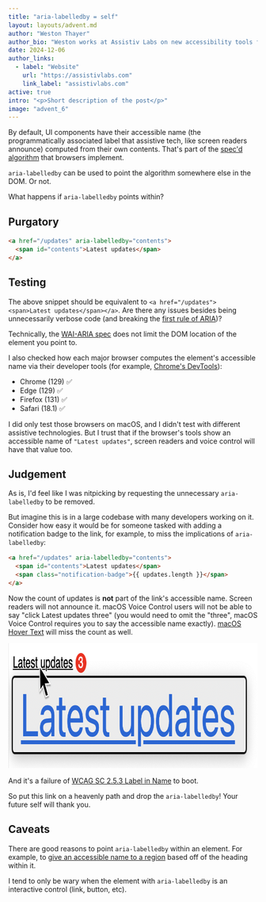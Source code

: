 ```yaml
---
title: "aria-labelledby = self"
layout: layouts/advent.md
author: "Weston Thayer"
author_bio: "Weston works at Assistiv Labs on new accessibility tools for software teams large and small."
date: 2024-12-06
author_links:
  - label: "Website"
    url: "https://assistivlabs.com"
    link_label: "assistivlabs.com"
active: true
intro: "<p>Short description of the post</p>"
image: "advent_6"
---
```


By default, UI components have their accessible name (the programmatically associated label that assistive tech, like screen readers announce) computed from their own contents. That's part of the [spec'd algorithm](https://www.w3.org/TR/accname-1.1/) that browsers implement.

<!-- MM: A simple example + caption whould be great here. Something like:
<figure class="u-mb">

  ```html
  <a href="/updates">
    Latest updates
  </a>
  ```

  <figcaption>A link with the accessible name "Latest updates"</figcaption>
</figure> -->

`aria-labelledby` can be used to point the algorithm somewhere else in the DOM. Or not.

What happens if `aria-labelledby` points within?

## Purgatory

```html
<a href="/updates" aria-labelledby="contents">
  <span id="contents">Latest updates</span>
</a>
```

## Testing

The above snippet should be equivalent to `<a href="/updates"><span>Latest updates</span></a>`. Are there any issues besides being unnecessarily verbose code (and breaking the [first rule of ARIA](https://www.w3.org/TR/using-aria/#rule1))?

Technically, the [WAI-ARIA spec](https://www.w3.org/TR/wai-aria/#aria-labelledby) does not limit the DOM location of the element you point to.

I also checked how each major browser computes the element's accessible name via their developer tools (for example, [Chrome's DevTools](https://developer.chrome.com/docs/devtools/accessibility/reference#computed)):

- Chrome (129) ✅
- Edge (129) ✅
- Firefox (131) ✅
- Safari (18.1) ✅

I did only test those browsers on macOS, and I didn't test with different assistive technologies. But I trust that if the browser's tools show an accessible name of `"Latest updates"`, screen readers and voice control will have that value too.

## Judgement

As is, I'd feel like I was nitpicking by requesting the unnecessary `aria-labelledby` to be removed.

But imagine this is in a large codebase with many developers working on it. Consider how easy it would be for someone tasked with adding a notification badge to the link, for example, to miss the implications of `aria-labelledby`:

```html
<a href="/updates" aria-labelledby="contents">
  <span id="contents">Latest updates</span>
  <span class="notification-badge">{{ updates.length }}</span>
</a>
```

<!-- MM: Wrap in figure and use a caption "A link with the accessible name "Latest updates"" -->

Now the count of updates is **not** part of the link's accessible name. Screen readers will not announce it. macOS Voice Control users will not be able to say "click Latest updates three" (you would need to omit the "three", macOS Voice Control requires you to say the accessible name exactly). [macOS Hover Text](https://support.apple.com/guide/mac-help/view-a-larger-version-text-reading-typing-mchlb203bc78/mac) will miss the count as well.

<img alt="The mouse hovering the link with 'Latest updates' in black and underlined, with the number 3 on a red circle to the right. macOS Hover Text's overlay is below with only 'Latest updates' in large type, blue and underlined." src="hovertext.png" width="872" height="252" loading="lazy">

And it's a failure of [WCAG SC 2.5.3 Label in Name](https://www.w3.org/TR/WCAG22/#label-in-name) to boot.

So put this link on a heavenly path and drop the `aria-labelledby`! Your future self will thank you.

## Caveats

There are good reasons to point `aria-labelledby` within an element. For example, to [give an accessible name to a region](https://www.w3.org/TR/wai-aria/#example-27) based off of the heading within it.

<!-- MM: To make a case for the usefuleness of the technique, you could also show a code snippet here instead of just linking. -->

I tend to only be wary when the element with `aria-labelledby` is an interactive control (link, button, etc).
